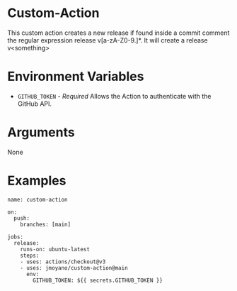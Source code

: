 # Custom-Action
This custom action creates a new release if found inside a commit comment the
regular expression release v[a-zA-Z0-9.]\*. It will create a release
v\<something\>

# Environment Variables
* `GITHUB_TOKEN` - _Required_ Allows the Action to authenticate with the GitHub
  API.

# Arguments
None

# Examples

```
name: custom-action

on: 
  push:
    branches: [main]

jobs:
  release:
    runs-on: ubuntu-latest
    steps:
    - uses: actions/checkout@v3
    - uses: jmoyano/custom-action@main
      env:
        GITHUB_TOKEN: ${{ secrets.GITHUB_TOKEN }}
```
